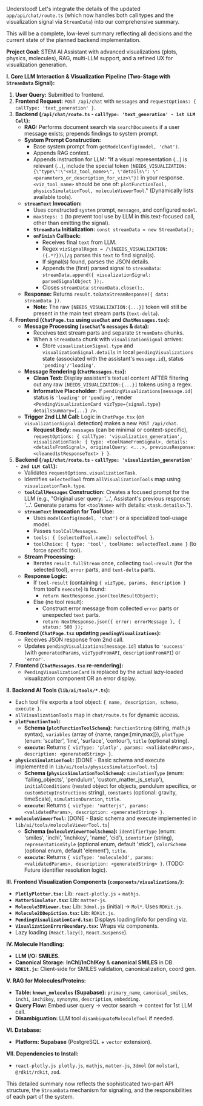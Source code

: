 Understood! Let's integrate the details of the updated `app/api/chat/route.ts` (which now handles both call types and the visualization signal via `StreamData`) into our comprehensive summary.

This will be a complete, low-level summary reflecting all decisions and the current state of the planned backend implementation.

**Project Goal:** STEM AI Assistant with advanced visualizations (plots, physics, molecules), RAG, multi-LLM support, and a refined UX for visualization generation.

**I. Core LLM Interaction & Visualization Pipeline (Two-Stage with `StreamData` Signal):**

1.  **User Query:** Submitted to frontend.
2.  **Frontend Request:** `POST /api/chat` with `messages` and `requestOptions: { callType: 'text_generation' }`.
3.  **Backend (`/api/chat/route.ts` - `callType: 'text_generation' - 1st LLM Call`):**
    *   **RAG:** Performs document search via `searchDocuments` if a user message exists; prepends findings to system prompt.
    *   **System Prompt Construction:**
        *   Base system prompt from `getModelConfig(model, 'chat')`.
        *   Appends RAG context.
        *   Appends instruction for LLM: "If a visual representation (...) is relevant (...), include the special token `[NEEDS_VISUALIZATION:{\"type\":\"<viz_tool_name>\", \"details\": \"<parameters_or_description_for_viz>\"}]` in your response. `<viz_tool_name>` should be one of: `plotFunctionTool, physicsSimulationTool, moleculeViewerTool`." (Dynamically lists available tools).
    *   **`streamText` Invocation:**
        *   Uses constructed `system` prompt, `messages`, and configured `model`.
        *   `maxSteps: 1` (to prevent tool use by LLM in this text-focused call, other than emitting the signal).
        *   **`StreamData` Initialization:** `const streamData = new StreamData();`
        *   **`onFinish` Callback:**
            *   Receives final `text` from LLM.
            *   Regex `vizSignalRegex = /\[NEEDS_VISUALIZATION:({.*?})\]/g` parses this `text` to find signal(s).
            *   If signal(s) found, parses the JSON details.
            *   Appends the (first) parsed signal to `streamData`: `streamData.append({ visualizationSignal: parsedSignalObject });`.
            *   Closes `streamData`: `streamData.close();`.
    *   **Response:** Returns `result.toDataStreamResponse({ data: streamData })`.
        *   **Note:** The raw `[NEEDS_VISUALIZATION:{...}]` token will still be present in the main text stream parts (`text-delta`).
4.  **Frontend (`ChatPage.tsx` using `useChat` and `ChatMessages.tsx`):**
    *   **Message Processing (`useChat`'s `messages` & `data`):**
        *   Receives text stream parts and separate `StreamData` chunks.
        *   When a `StreamData` chunk with `visualizationSignal` arrives:
            *   Store `visualizationSignal.type` and `visualizationSignal.details` in local `pendingVisualizations` state (associated with the assistant's `message.id`), status `'pending'/'loading'`.
    *   **Message Rendering (`ChatMessages.tsx`):**
        *   **Clean Text:** Display assistant's textual content AFTER filtering out any raw `[NEEDS_VISUALIZATION:{...}]` tokens using a regex.
        *   **Informative Placeholder:** If `pendingVisualizations[message.id]` status is `'loading'` or `'pending'`, render `<PendingVisualizationCard vizType={signal.type} detailsSummary={...} />`.
    *   **Trigger 2nd LLM Call:** Logic in `ChatPage.tsx` (on `visualizationSignal` detection) makes a new `POST /api/chat`.
        *   **Request Body:** `messages` (can be minimal or context-specific), `requestOptions: { callType: 'visualization_generation', visualizationTask: { type: <toolNameFromSignal>, details: <detailsFromSignal>, originalQuery: <...>, previousResponse: <cleaned1stResponseText> } }`.
5.  **Backend (`/api/chat/route.ts` - `callType: 'visualization_generation' - 2nd LLM Call`):**
    *   Validates `requestOptions.visualizationTask`.
    *   Identifies `selectedTool` from `allVisualizationTools` map using `visualizationTask.type`.
    *   **`toolCallMessages` Construction:** Creates a focused prompt for the LLM (e.g., "Original user query: '...', Assistant's previous response: '...'. Generate params for `<toolName>` with details: `<task.details>`.").
    *   **`streamText` Invocation for Tool Use:**
        *   Uses `modelConfig(model, 'chat')` or a specialized tool-usage model.
        *   Passes `toolCallMessages`.
        *   `tools: { [selectedTool.name]: selectedTool }`.
        *   `toolChoice: { type: 'tool', toolName: selectedTool.name }` (to force specific tool).
    *   **Stream Processing:**
        *   Iterates `result.fullStream` once, collecting `tool-result` (for the selected tool), `error` parts, and `text-delta` parts.
    *   **Response Logic:**
        *   If `tool-result` (containing `{ vizType, params, description }` from tool's `execute`) is found:
            *   `return NextResponse.json(toolResultObject);`
        *   Else (no tool result):
            *   Construct error message from collected `error` parts or unexpected `text` parts.
            *   `return NextResponse.json({ error: errorMessage }, { status: 500 });`
6.  **Frontend (`ChatPage.tsx` updating `pendingVisualizations`):**
    *   Receives JSON response from 2nd call.
    *   Updates `pendingVisualizations[message.id]` status to `'success'` (with `generatedParams`, `vizTypeFromAPI`, `descriptionFromAPI`) or `'error'`.
7.  **Frontend (`ChatMessages.tsx` re-rendering):**
    *   `PendingVisualizationCard` is replaced by the actual lazy-loaded visualization component OR an error display.

**II. Backend AI Tools (`lib/ai/tools/*.ts`):**

*   Each tool file exports a tool object: `{ name, description, schema, execute }`.
*   `allVisualizationTools` map in `chat/route.ts` for dynamic access.
*   **`plotFunctionTool`:**
    *   **Schema (`plotFunctionToolSchema`):** `functionString` (string, math.js syntax), `variables` (array of {name, range:[min,max]}), `plotType` (enum: 'scatter', 'line', 'surface', 'contour'), `title` (optional string).
    *   **`execute`:** Returns `{ vizType: 'plotly', params: <validatedParams>, description: <generatedString> }`.
*   **`physicsSimulationTool`:** [DONE - Basic schema and execute implemented in `lib/ai/tools/physicsSimulationTool.ts`]
    *   **Schema (`physicsSimulationToolSchema`):** `simulationType` (enum: 'falling_objects', 'pendulum', 'custom_matter_js_setup'), `initialConditions` (nested object for objects, pendulum specifics, or `customSetupInstructions` string), `constants` (optional: gravity, timeScale), `simulationDuration`, `title`.
    *   **`execute`:** Returns `{ vizType: 'matterjs', params: <validatedParams>, description: <generatedString> }`.
*   **`moleculeViewerTool`:** [DONE - Basic schema and execute implemented in `lib/ai/tools/moleculeViewerTool.ts`]
    *   **Schema (`moleculeViewerToolSchema`):** `identifierType` (enum: 'smiles', 'inchi', 'inchikey', 'name', 'cid'), `identifier` (string), `representationStyle` (optional enum, default 'stick'), `colorScheme` (optional enum, default 'element'), `title`.
    *   **`execute`:** Returns `{ vizType: 'molecule3d', params: <validatedParams>, description: <generatedString> }`. (TODO: Future identifier resolution logic).

**III. Frontend Visualization Components (`components/visualizations/`):**

*   **`PlotlyPlotter.tsx`:** Lib: `react-plotly.js` + `mathjs`.
*   **`MatterSimulator.tsx`:** Lib: `matter-js`.
*   **`Molecule3DViewer.tsx`:** Lib: `3dmol.js` (initial) -> `Mol*`. Uses `RDKit.js`.
*   **`Molecule2DDepiction.tsx`:** Lib: `RDKit.js`.
*   **`PendingVisualizationCard.tsx`:** Displays loading/info for pending viz.
*   **`VisualizationErrorBoundary.tsx`:** Wraps viz components.
*   Lazy loading (`React.lazy()`, `React.Suspense`).

**IV. Molecule Handling:**

*   **LLM I/O:** **SMILES**.
*   **Canonical Storage:** **InChI/InChIKey** & **canonical SMILES** in DB.
*   **`RDKit.js`:** Client-side for SMILES validation, canonicalization, coord gen.

**V. RAG for Molecules/Proteins:**

*   **Table: `known_molecules` (Supabase):** `primary_name`, `canonical_smiles`, `inchi`, `inchikey`, `synonyms`, `description`, `embedding`.
*   **Query Flow:** Embed user query -> vector search -> context for 1st LLM call.
*   **Disambiguation:** LLM tool `disambiguateMoleculeTool` if needed.

**VI. Database:**

*   **Platform:** **Supabase** (PostgreSQL + `vector` extension).

**VII. Dependencies to Install:**

*   `react-plotly.js plotly.js`, `mathjs`, `matter-js`, `3dmol` (or `molstar`), `@rdkit/rdkit`, `zod`.

This detailed summary now reflects the sophisticated two-part API structure, the `StreamData` mechanism for signaling, and the responsibilities of each part of the system.